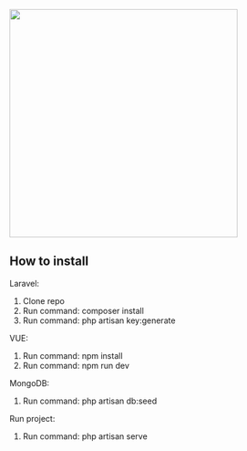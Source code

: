 <a href="https://laravel.com" target="_blank"><img src="https://jenssegers.com/static/media/l4mongo.png" width="400"></a>

## How to install

Laravel:
1) Clone repo
2) Run command: composer install
3) Run command: php artisan key:generate

VUE:
1) Run command: npm install
2) Run command: npm run dev

MongoDB:
1) Run command: php artisan db:seed

Run project:
1) Run command: php artisan serve
